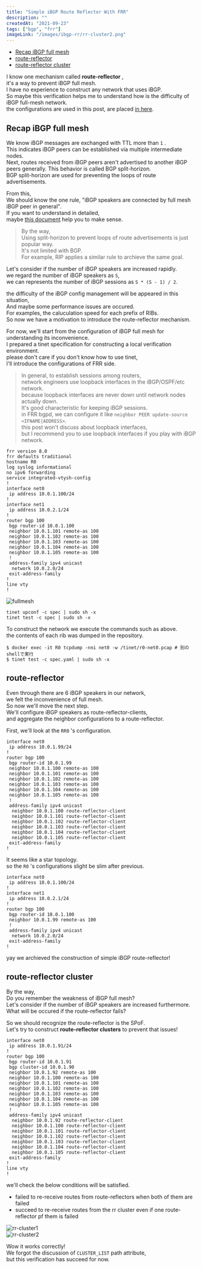 ```yaml
---
title: "Simple iBGP Route Reflector With FRR"
description: ""
createdAt: "2021-09-23"
tags: ["bgp", "frr"]
imageLink: "/images/ibgp-rr/rr-cluster2.png"
---
```


- [Recap iBGP full mesh](#recap-ibgp-full-mesh)
- [route-reflector](#route-reflector)
- [route-reflector cluster](#route-reflector-cluster)

I know one mechanism called **route-reflector** ,  
it's a way to prevent iBGP full mesh.  
I have no experience to construct any network that uses iBGP.  
So maybe this verification helps me to understand how is the difficulty of iBGP full-mesh network.  
the configurations are used in this post, are placed [in here](https://github.com/Drumato/local-network-topologies/tree/main/bgp/ibgp).

## Recap iBGP full mesh

We know iBGP messages are exchanged with TTL more than `1` .  
This indicates iBGP peers can be established via multiple intermediate nodes.  
Next, routes received from iBGP peers aren't advertised to another iBGP peers generally.
This behavior is called BGP split-horizon.  
BGP split-horizon are used for preventing the loops of route advertisements.  

From this,  
We should know the one rule, "iBGP speakers are connected by full mesh iBGP peer in general".  
If you want to understand in detailed,  
maybe [this document](https://docs.frrouting.org/en/latest/bgp.html#route-reflector) help you to make sense.  

> By the way,  
> Using split-horizon to prevent loops of route advertisements is just popular way.  
> It's not limited with BGP.  
> For example, RIP applies a similar rule to archieve the same goal.  

Let's consider if the number of iBGP speakers are increased rapidly.  
we regard the number of iBGP speakers as `S`,  
we can represents the number of iBGP sessions as `S * (S - 1) / 2`.  

the difficulty of the iBGP config management will be appeared in this situation,  
And maybe some performance issues are occured.  
For examples, the caluculation speed for each prefix of RIBs.  
So now we have a motivation to introduce the route-reflector mechanism.  

For now, we'll start from the configuration of iBGP full mesh for understanding its inconvenience.  
I prepared a tinet specification for constructing a local verification environment.  
please don't care if you don't know how to use tinet,  
I'll introduce the configurations of FRR side.  

> In general, to establish sessions among routers,  
> network engineers use loopback interfaces in the iBGP/OSPF/etc network.  
> because loopback interfaces are never down until network nodes actually down.  
> It's good characteristic for keeping iBGP sessions.  
> in FRR bgpd, we can configure it like `neighbor PEER update-source <IFNAME|ADDRESS>`.  
> this post won't discuss about loopback interfaces,  
> but I recommend you to use loopback interfaces if you play with iBGP network.  

```text
frr version 8.0
frr defaults traditional
hostname R0
log syslog informational
no ipv6 forwarding
service integrated-vtysh-config
!
interface net0
 ip address 10.0.1.100/24
!
interface net1
 ip address 10.0.2.1/24
!
router bgp 100
 bgp router-id 10.0.1.100
 neighbor 10.0.1.101 remote-as 100
 neighbor 10.0.1.102 remote-as 100
 neighbor 10.0.1.103 remote-as 100
 neighbor 10.0.1.104 remote-as 100
 neighbor 10.0.1.105 remote-as 100
 !
 address-family ipv4 unicast
  network 10.0.2.0/24
 exit-address-family
!
line vty
!
```

![fullmesh](/images/ibgp-rr/fullmesh.png)

```shell
tinet upconf -c spec | sudo sh -x
tinet test -c spec | sudo sh -x
```

To construct the network we execute the commands such as above.  
the contents of each rib was dumped in the repository.  

```shell
$ docker exec -it R0 tcpdump -nni net0 -w /tinet/r0-net0.pcap # 別のshellで実行
$ tinet test -c spec.yaml | sudo sh -x
```

## route-reflector

Even through there are 6 iBGP speakers in our network,  
we felt the inconvenience of full mesh.  
So now we'll move the next step.  
We'll configure iBGP speakers as route-reflector-clients,  
and aggregate the neighbor configurations to a route-reflector.  

First, we'll look at the `RR0` 's configuration.  

```text
interface net0
 ip address 10.0.1.99/24
!
router bgp 100
 bgp router-id 10.0.1.99
 neighbor 10.0.1.100 remote-as 100
 neighbor 10.0.1.101 remote-as 100
 neighbor 10.0.1.102 remote-as 100
 neighbor 10.0.1.103 remote-as 100
 neighbor 10.0.1.104 remote-as 100
 neighbor 10.0.1.105 remote-as 100
 !
 address-family ipv4 unicast
  neighbor 10.0.1.100 route-reflector-client
  neighbor 10.0.1.101 route-reflector-client
  neighbor 10.0.1.102 route-reflector-client
  neighbor 10.0.1.103 route-reflector-client
  neighbor 10.0.1.104 route-reflector-client
  neighbor 10.0.1.105 route-reflector-client
 exit-address-family
!
```

It seems like a star topology.  
so the `R0` 's configurations slight be slim after previous.  

```text
interface net0
 ip address 10.0.1.100/24
!
interface net1
 ip address 10.0.2.1/24
!
router bgp 100
 bgp router-id 10.0.1.100
 neighbor 10.0.1.99 remote-as 100
 !
 address-family ipv4 unicast
  network 10.0.2.0/24
 exit-address-family
!
```

yay we archieved the construction of simple iBGP route-reflector!  

## route-reflector cluster

By the way,  
Do you remember the weakness of iBGP full mesh?  
Let's consider if the number of iBGP speakers are increased furthermore.  
What will be occured if the route-reflector fails?  

So we should recognize the route-reflector is the SPoF.  
Let's try to construct **route-reflector clusters** to prevent that issues!  

```text
interface net0
 ip address 10.0.1.91/24
!
router bgp 100
 bgp router-id 10.0.1.91
 bgp cluster-id 10.0.1.90
 neighbor 10.0.1.92 remote-as 100
 neighbor 10.0.1.100 remote-as 100
 neighbor 10.0.1.101 remote-as 100
 neighbor 10.0.1.102 remote-as 100
 neighbor 10.0.1.103 remote-as 100
 neighbor 10.0.1.104 remote-as 100
 neighbor 10.0.1.105 remote-as 100
 !
 address-family ipv4 unicast
  neighbor 10.0.1.92 route-reflector-client
  neighbor 10.0.1.100 route-reflector-client
  neighbor 10.0.1.101 route-reflector-client
  neighbor 10.0.1.102 route-reflector-client
  neighbor 10.0.1.103 route-reflector-client
  neighbor 10.0.1.104 route-reflector-client
  neighbor 10.0.1.105 route-reflector-client
 exit-address-family
!
line vty
!
```

we'll check the below conditions will be satisfied.  

- failed to re-receive routes from route-reflectors when both of them are failed
- succeed to re-receive routes from the rr cluster even if one route-reflector pf them is failed

![rr-cluster1](/images/ibgp-rr/rr-cluster1.png)  
![rr-cluster2](/images/ibgp-rr/rr-cluster2.png)  

Wow it works correctly!  
We forgot the discussion of `CLUSTER_LIST` path attribute,  
but this verification has succeed for now.  
